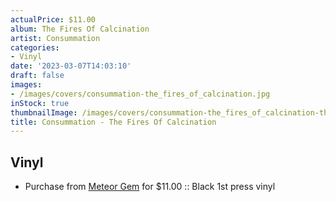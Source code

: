 ```yaml
---
actualPrice: $11.00
album: The Fires Of Calcination
artist: Consummation
categories:
- Vinyl
date: '2023-03-07T14:03:10'
draft: false
images:
- /images/covers/consummation-the_fires_of_calcination.jpg
inStock: true
thumbnailImage: /images/covers/consummation-the_fires_of_calcination-thumb.jpg
title: Consummation - The Fires Of Calcination
---
```


## Vinyl
* Purchase from [Meteor Gem](https://meteor-gem.com/products/consummation-the-fires-of-calcination) for $11.00 :: Black 1st press vinyl
